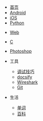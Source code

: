* [首页](/)
* [Android](android/)
* [iOS](ios/)
* [Python](python/)
<!-- * [Shell](shell/) -->
<!-- * [Linux](/liunx/) -->
* [Web](web/)
* [C](c/)
* [Photoshop](photoshop/)

* 工具
    * [调试技巧](tool/skill.md)
    * [docsify](tool/docsify.md)
    * [Wireshark](tool/Wireshark.md)
    * [Git](tool/git.md)

* 生活
  * [单词](live/keyword.md)
  * [百科](live/live.md)